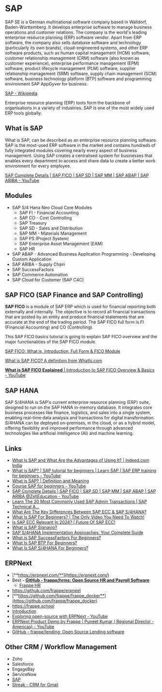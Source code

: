 # SAP

SAP SE is a German multinational software company based in Walldorf, Baden-Württemberg. It develops enterprise software to manage business operations and customer relations. The company is the world's leading enterprise resource planning (ERP) software vendor. Apart from ERP software, the company also sells database software and technology (particularly its own brands), cloud-engineered systems, and other ERP software products, such as human capital management (HCM) software, customer relationship management (CRM) software (also known as customer experience), enterprise performance management (EPM) software, product lifecycle management (PLM) software, supplier relationship management (SRM) software, supply chain management (SCM) software, business technology platform (BTP) software and programming environment SAP AppGyver for business.

[SAP - Wikipedia](https://en.wikipedia.org/wiki/SAP)

Enterprise resource planning (ERP) tools form the backbone of organisations in a variety of industries. SAP is one of the most widely used ERP tools globally.

## What is SAP

What is SAP, can be described as an enterprise resource planning software. SAP is the most-used ERP software in the market and contains hundreds of fully integrated modules covering nearly every aspect of business management. Using SAP creates a centralised system for businesses that enables every department to access and share data to create a better work environment for every employee.

[SAP Complete Details | SAP FICO | SAP SD | SAP MM | SAP ABAP | SAP ARIBA - YouTube](https://www.youtube.com/watch?v=bVmOu9bzu54)

## Modules

- SAP S/4 Hana Neo Cloud Core Modules
    - SAP FI - Financial Accounting
    - SAP CO - Cost Controlling
    - SAP Treasury
    - SAP SD - Sales and Distribution
    - SAP MM - Materials Management
    - SAP PS (Project System)
    - SAP Enterprise Asset Management (EAM)
    - SAP HR
- SAP ABAP - Advanced Business Application Programming - Developing Custom Application
- SAP ARIBA - Supply Chain
- SAP SuccessFactors
- SAP Commerce Automation
- SAP Cloud for Customer (SAP C4C)

## SAP FICO (SAP Finance and SAP Controlling)

**SAP FICO** is a module of SAP ERP which is used for financial reporting both externally and internally. The objective is to record all financial transactions that are posted by an entity and produce financial statements that are accurate at the end of the trading period. The SAP FICO full form is FI (Financial Accounting) and CO (Controlling).

This SAP FICO basics tutorial is going to explain SAP FICO overview and the major functionalities of the SAP FICO module.

[SAP FICO: What is, Introduction, Full Form & FICO Module](https://www.guru99.com/introduction-sap-fico.html)

[What is SAP FICO? A definition from WhatIs.com](https://www.techtarget.com/searchsap/definition/SAP-FICO-SAP-Finance-and-SAP-Controlling)

[**What is SAP FICO Explained** | Introduction to SAP FICO Overview & Basics - YouTube](https://www.youtube.com/watch?v=ER4xnUGztaE)

## SAP HANA

SAP S/4HANA is SAP's current enterprise resource planning (ERP) suite, designed to run on the SAP HANA in-memory database. It integrates core business processes like finance, logistics, and sales into a single system, enabling real-time data analysis and transactions for digital transformation. S/4HANA can be deployed on-premises, in the cloud, or as a hybrid model, offering flexibility and improved performance through advanced technologies like artificial intelligence (AI) and machine learning.

## Links

- [What Is SAP and What Are the Advantages of Using It? | Indeed.com India](https://in.indeed.com/career-advice/career-development/what-is-sap)
- [What is SAP? | SAP tutorial for beginners | Learn SAP | SAP ERP training for beginners - YouTube](https://www.youtube.com/watch?v=JjrcxsniXvc)
- [What is SAP? | Definition and Meaning](https://www.sap.com/india/about/what-is-sap.html)
- [Course SAP for beginners - YouTube](https://www.youtube.com/playlist?list=PLiFE0QmVk5NcXRHMbqEOwX7w8HDNThUgo)
- [SAP Complete Details | SAP FICO | SAP SD | SAP MM | SAP ABAP | SAP ARIBA ‪@ZellEducation‬ - YouTube](https://www.youtube.com/watch?v=bVmOu9bzu54)
- [Learn The 20 Most Commonly Used SAP Admin Transactions | SAP Technical A...](https://youtu.be/84dmK25Hb6s)
- [What Are The Key Differences Between SAP ECC & SAP S/4HANA?](https://youtu.be/xVrXuyUIT7U)
- [What Is SAP For Beginners? | The Only Video You Need To Watch!](https://youtu.be/RZGVPezxwSs)
- [Is SAP ECC Relevant In 2024? | Future Of SAP ECC!](https://youtu.be/wBmGoTBsd-A)
- [What is SAP Signavio?](https://youtu.be/wJXmKfSGxvg)
- [SAP S/4HANA Implementation Approaches: Your Complete Guide](https://youtu.be/Rf_rqtsHQgA)
- [What is SAP SuccessFactors For Beginners?](https://youtu.be/S0LgXUbRy0c)
- [What Is SAP BTP For Beginners?](https://youtu.be/ZotakKV7O34)
- [What Is SAP S/4HANA For Beginners?](https://youtu.be/T6keCslui-w)

## ERPNext

- [**https://erpnext.com/**](https://erpnext.com/)
- Best - **[GitHub - frappe/hrms: Open Source HR and Payroll Software](https://github.com/frappe/hrms)**
   	- [Frappe HR](https://frappe.io/hr)
- https://github.com/frappe/erpnext
- [**https://github.com/frappe/frappe_docker**](https://github.com/frappe/frappe_docker)
- https://frappe.school
- [Introduction](https://frappeframework.com/docs/user/en/guides/integration/rest_api)
- [Exploring open-source with ERPNext - YouTube](https://www.youtube.com/watch?v=RjTipQpUvNQ&ab_channel=Frappe)
- [ERPNext Product Demo by Frappe | Puneet Kumar ( Regional Director - Americas) - YouTube](https://www.youtube.com/watch?v=Sn6Bc8t22GI&ab_channel=Frappe)
- [GitHub - frappe/lending: Open Source Lending software](https://github.com/frappe/lending)

## Other CRM / Workflow Management

- Zoho
- Salesforce
- EngageBay
- ServiceNow
- [SAP](cloud/others/sap.md)
- [Streak - CRM for Gmail](https://www.streak.com/)
